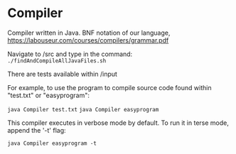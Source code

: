 # Compiler
Compiler written in Java. BNF notation of our language, https://labouseur.com/courses/compilers/grammar.pdf


Navigate to /src and type in the command: 
```./findAndCompileAllJavaFiles.sh```

There are tests available within /input

For example, to use the program to compile source code found within "test.txt" or "easyprogram":

```java Compiler test.txt```
```java Compiler easyprogram```


This compiler executes in verbose mode by default. To run it in terse mode, append the '-t' flag: 

```java Compiler easyprogram -t```